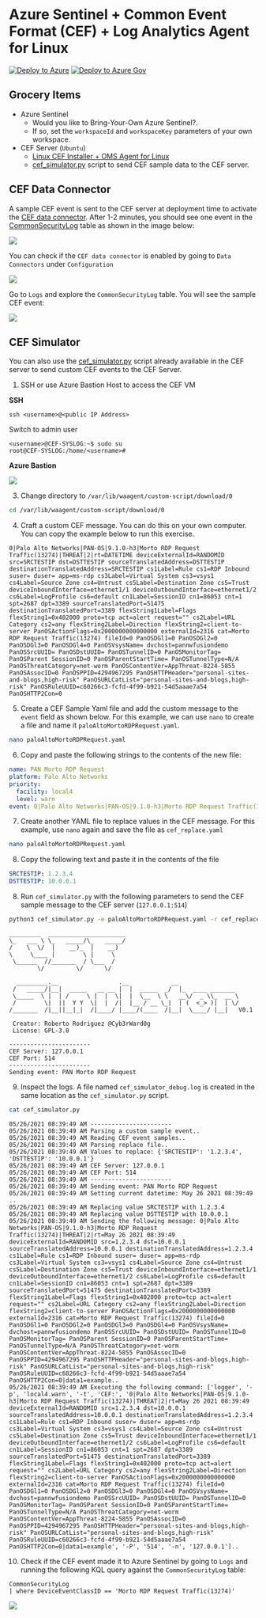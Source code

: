 # Azure Sentinel + Common Event Format (CEF) + Log Analytics Agent for Linux

[![Deploy to Azure](https://aka.ms/deploytoazurebutton)](https://portal.azure.com/#create/Microsoft.Template/uri/https%3A%2F%2Fraw.githubusercontent.com%2FOTRF%2FAzure-Sentinel2Go%2Fmaster%2Fgrocery-list%2FCEF-Log-Analytics-Agent%2Fazuredeploy.json)
[![Deploy to Azure Gov](https://aka.ms/deploytoazuregovbutton)](https://portal.azure.us/#create/Microsoft.Template/uri/https%3A%2F%2Fraw.githubusercontent.com%2FOTRF%2FAzure-Sentinel2Go%2Fmaster%2Fgrocery-list%2FCEF-Log-Analytics-Agent%2Fazuredeploy.json)

## Grocery Items

* Azure Sentinel
    * Would you like to Bring-Your-Own Azure Sentinel?.
    * If so, set the `workspaceId` and `workspaceKey` parameters of your own workspace.
* CEF Server (`Ubuntu`)
    * [Linux CEF Installer + OMS Agent for Linux](https://raw.githubusercontent.com/Azure/Azure-Sentinel/master/DataConnectors/CEF/cef_installer.py)
    * [cef_simulator.py](https://github.com/OTRF/Blacksmith/blob/master/templates/azure/CEF-Log-Analytics-Agent/scripts/cef_simulator.py) script to send CEF sample data to the CEF server.

## CEF Data Connector
A sample CEF event is sent to the CEF server at deployment time to activate the [CEF data connector](https://docs.microsoft.com/en-us/azure/sentinel/connect-common-event-format).
After 1-2 minutes, you should see one event in the [CommonSecurityLog](https://docs.microsoft.com/en-us/azure/azure-monitor/reference/tables/commonsecuritylog) table as shown in the image below:

![](../../resources/images/cef-log-analytics-agent_01_azure_sentinel.PNG)

You can check if the `CEF data connector` is enabled by going to `Data Connectors` under `Configuration`

![](../../resources/images/cef-log-analytics-agent_02_cef_data_connector.PNG)

Go to `Logs` and explore the `CommonSecurityLog` table. You will see the sample CEF event:

![](../../resources/images/cef-log-analytics-agent_03_sample_cef_event.PNG)

## CEF Simulator

You can also use the [cef_simulator.py](https://github.com/OTRF/Blacksmith/blob/master/templates/azure/CEF-Log-Analytics-Agent/scripts/cef_simulator.py) script already available in the CEF server to send custom CEF events to the CEF Server.

1. SSH or use Azure Bastion Host to access the CEF VM

**SSH**
```
ssh <username>@<public IP Address>
```

Switch to admin user

```
<username>@CEF-SYSLOG:~$ sudo su
root@CEF-SYSLOG:/home/<username>#
```

**Azure Bastion**

![](../../resources/images/cef-log-analytics-agent_04_cef_azure_bastion.png)

3. Change directory to `/var/lib/waagent/custom-script/download/0`

```bash
cd /var/lib/waagent/custom-script/download/0
```

4. Craft a custom CEF message. You can do this on your own computer. You can copy the example below to run this exercise.

```
0|Palo Alto Networks|PAN-OS|9.1.0-h3|Morto RDP Request Traffic(13274)|THREAT|2|rt=DATETIME deviceExternalId=RANDOMID src=SRCTESTIP dst=DSTTESTIP sourceTranslatedAddress=DSTTESTIP destinationTranslatedAddress=SRCTESTIP cs1Label=Rule cs1=RDP Inbound suser= duser= app=ms-rdp cs3Label=Virtual System cs3=vsys1 cs4Label=Source Zone cs4=Untrust cs5Label=Destination Zone cs5=Trust deviceInboundInterface=ethernet1/1 deviceOutboundInterface=ethernet1/2 cs6Label=LogProfile cs6=default cn1Label=SessionID cn1=86053 cnt=1 spt=2687 dpt=3389 sourceTranslatedPort=51475 destinationTranslatedPort=3389 flexString1Label=Flags flexString1=0x402000 proto=tcp act=alert request="" cs2Label=URL Category cs2=any flexString2Label=Direction flexString2=client-to-server PanOSActionFlags=0x2000000000000000 externalId=2316 cat=Morto RDP Request Traffic(13274) fileId=0 PanOSDGl1=0 PanOSDGl2=0 PanOSDGl3=0 PanOSDGl4=0 PanOSVsysName= dvchost=pannwfusiondemo PanOSSrcUUID= PanOSDstUUID= PanOSTunnelID=0 PanOSMonitorTag= PanOSParent SessionID=0 PanOSParentStartTime= PanOSTunnelType=N/A PanOSThreatCategory=net-worm PanOSContentVer=AppThreat-8224-5855 PanOSAssocID=0 PanOSPPID=4294967295 PanOSHTTPHeader="personal-sites-and-blogs,high-risk" PanOSURLCatList="personal-sites-and-blogs,high-risk" PanOSRuleUUID=c60266c3-fcfd-4f99-b921-54d5aaae7a54 PanOSHTTP2Con=0
```

5. Create a CEF Sample Yaml file and add the custom message to the `event` field as shown below. For this example, we can use `nano` to create a file and name it `paloAltoMortoRDPRequest.yaml`.

```bash
nano paloAltoMortoRDPRequest.yaml
```

6. Copy and paste the following strings to the contents of the new file:

```Yaml
name: PAN Morto RDP Request
platform: Palo Alto Networks
priority:
  facility: local4
  level: warn
event: 0|Palo Alto Networks|PAN-OS|9.1.0-h3|Morto RDP Request Traffic(13274)|THREAT|2|rt=DATETIME deviceExternalId=RANDOMID src=SRCTESTIP dst=DSTTESTIP sourceTranslatedAddress=DSTTESTIP destinationTranslatedAddress=SRCTESTIP cs1Label=Rule cs1=RDP Inbound suser= duser= app=ms-rdp cs3Label=Virtual System cs3=vsys1 cs4Label=Source Zone cs4=Untrust cs5Label=Destination Zone cs5=Trust deviceInboundInterface=ethernet1/1 deviceOutboundInterface=ethernet1/2 cs6Label=LogProfile cs6=default cn1Label=SessionID cn1=86053 cnt=1 spt=2687 dpt=3389 sourceTranslatedPort=51475 destinationTranslatedPort=3389 flexString1Label=Flags flexString1=0x402000 proto=tcp act=alert request="" cs2Label=URL Category cs2=any flexString2Label=Direction flexString2=client-to-server PanOSActionFlags=0x2000000000000000 externalId=2316 cat=Morto RDP Request Traffic(13274) fileId=0 PanOSDGl1=0 PanOSDGl2=0 PanOSDGl3=0 PanOSDGl4=0 PanOSVsysName= dvchost=pannwfusiondemo PanOSSrcUUID= PanOSDstUUID= PanOSTunnelID=0 PanOSMonitorTag= PanOSParent SessionID=0 PanOSParentStartTime= PanOSTunnelType=N/A PanOSThreatCategory=net-worm PanOSContentVer=AppThreat-8224-5855 PanOSAssocID=0 PanOSPPID=4294967295 PanOSHTTPHeader="personal-sites-and-blogs,high-risk" PanOSURLCatList="personal-sites-and-blogs,high-risk" PanOSRuleUUID=c60266c3-fcfd-4f99-b921-54d5aaae7a54 PanOSHTTP2Con=0
```

7. Create another YAML file to replace values in the CEF message. For this example, use `nano` again and save the file as `cef_replace.yaml`

```bash
nano paloAltoMortoRDPRequest.yaml
```

8. Copy the following text and paste it in the contents of the file

```Yaml
SRCTESTIP: 1.2.3.4
DSTTESTIP: 10.0.0.1
```

8. Run `cef_simulator.py` with the following parameters to send the CEF sample message to the CEF server (`127.0.0.1:514`)

```bash
python3 cef_simulator.py -e paloAltoMortoRDPRequest.yaml -r cef_replace.yaml --debug
```

```
_________  ______________________
\_   ___ \ \_   _____/\_   _____/
/    \  \/  |    __)_  |    __)
\     \____ |        \ |     \
 \______  //_______  / \___  /
        \/         \/      \/

  _________.__                 .__            __
 /   _____/|__|  _____   __ __ |  |  _____  _/  |_  ____ _______
 \_____  \ |  | /     \ |  |  \|  |  \__  \ \   __\/  _ \\_  __ \
 /        \|  ||  Y Y  \|  |  /|  |__ / __ \_|  | (  <_> )|  | \/
/_______  /|__||__|_|  /|____/ |____/(____  /|__|  \____/ |__|   V0.1

 Creator: Roberto Rodriguez @Cyb3rWard0g
 License: GPL-3.0

-----------------------
CEF Server: 127.0.0.1
CEF Port: 514
-----------------------
Sending event: PAN Morto RDP Request

```

9. Inspect the logs. A file named `cef_simulator_debug.log` is created in the same location as the `cef_simulator.py` script.

```bash
cat cef_simulator.py
```

```
05/26/2021 08:39:49 AM -----------------------
05/26/2021 08:39:49 AM Parsing a custom sample event..
05/26/2021 08:39:49 AM Reading CEF event samples..
05/26/2021 08:39:49 AM Parsing replace file..
05/26/2021 08:39:49 AM Values to replace: {'SRCTESTIP': '1.2.3.4', 'DSTTESTIP': '10.0.0.1'}
05/26/2021 08:39:49 AM CEF Server: 127.0.0.1
05/26/2021 08:39:49 AM CEF Port: 514
05/26/2021 08:39:49 AM -----------------------
05/26/2021 08:39:49 AM Sending event: PAN Morto RDP Request
05/26/2021 08:39:49 AM Setting current datetime: May 26 2021 08:39:49 ..
05/26/2021 08:39:49 AM Replacing value SRCTESTIP with 1.2.3.4
05/26/2021 08:39:49 AM Replacing value DSTTESTIP with 10.0.0.1
05/26/2021 08:39:49 AM Sending the following message: 0|Palo Alto Networks|PAN-OS|9.1.0-h3|Morto RDP Request Traffic(13274)|THREAT|2|rt=May 26 2021 08:39:49  deviceExternalId=RANDOMID src=1.2.3.4 dst=10.0.0.1 sourceTranslatedAddress=10.0.0.1 destinationTranslatedAddress=1.2.3.4 cs1Label=Rule cs1=RDP Inbound suser= duser= app=ms-rdp cs3Label=Virtual System cs3=vsys1 cs4Label=Source Zone cs4=Untrust cs5Label=Destination Zone cs5=Trust deviceInboundInterface=ethernet1/1 deviceOutboundInterface=ethernet1/2 cs6Label=LogProfile cs6=default cn1Label=SessionID cn1=86053 cnt=1 spt=2687 dpt=3389 sourceTranslatedPort=51475 destinationTranslatedPort=3389 flexString1Label=Flags flexString1=0x402000 proto=tcp act=alert request="" cs2Label=URL Category cs2=any flexString2Label=Direction flexString2=client-to-server PanOSActionFlags=0x2000000000000000 externalId=2316 cat=Morto RDP Request Traffic(13274) fileId=0 PanOSDGl1=0 PanOSDGl2=0 PanOSDGl3=0 PanOSDGl4=0 PanOSVsysName= dvchost=pannwfusiondemo PanOSSrcUUID= PanOSDstUUID= PanOSTunnelID=0 PanOSMonitorTag= PanOSParent SessionID=0 PanOSParentStartTime= PanOSTunnelType=N/A PanOSThreatCategory=net-worm PanOSContentVer=AppThreat-8224-5855 PanOSAssocID=0 PanOSPPID=4294967295 PanOSHTTPHeader="personal-sites-and-blogs,high-risk" PanOSURLCatList="personal-sites-and-blogs,high-risk" PanOSRuleUUID=c60266c3-fcfd-4f99-b921-54d5aaae7a54 PanOSHTTP2Con=0|data1=example..
05/26/2021 08:39:49 AM Executing the following command: ['logger', '-p', 'local4.warn', '-t', 'CEF:', '0|Palo Alto Networks|PAN-OS|9.1.0-h3|Morto RDP Request Traffic(13274)|THREAT|2|rt=May 26 2021 08:39:49  deviceExternalId=RANDOMID src=1.2.3.4 dst=10.0.0.1 sourceTranslatedAddress=10.0.0.1 destinationTranslatedAddress=1.2.3.4 cs1Label=Rule cs1=RDP Inbound suser= duser= app=ms-rdp cs3Label=Virtual System cs3=vsys1 cs4Label=Source Zone cs4=Untrust cs5Label=Destination Zone cs5=Trust deviceInboundInterface=ethernet1/1 deviceOutboundInterface=ethernet1/2 cs6Label=LogProfile cs6=default cn1Label=SessionID cn1=86053 cnt=1 spt=2687 dpt=3389 sourceTranslatedPort=51475 destinationTranslatedPort=3389 flexString1Label=Flags flexString1=0x402000 proto=tcp act=alert request="" cs2Label=URL Category cs2=any flexString2Label=Direction flexString2=client-to-server PanOSActionFlags=0x2000000000000000 externalId=2316 cat=Morto RDP Request Traffic(13274) fileId=0 PanOSDGl1=0 PanOSDGl2=0 PanOSDGl3=0 PanOSDGl4=0 PanOSVsysName= dvchost=pannwfusiondemo PanOSSrcUUID= PanOSDstUUID= PanOSTunnelID=0 PanOSMonitorTag= PanOSParent SessionID=0 PanOSParentStartTime= PanOSTunnelType=N/A PanOSThreatCategory=net-worm PanOSContentVer=AppThreat-8224-5855 PanOSAssocID=0 PanOSPPID=4294967295 PanOSHTTPHeader="personal-sites-and-blogs,high-risk" PanOSURLCatList="personal-sites-and-blogs,high-risk" PanOSRuleUUID=c60266c3-fcfd-4f99-b921-54d5aaae7a54 PanOSHTTP2Con=0|data1=example', '-P', '514', '-n', '127.0.0.1']..
```

10. Check if the CEF event made it to Azure Sentinel by going to `Logs` and running the following KQL query against the `CommonSecurityLog` table:

```
CommonSecurityLog 
| where DeviceEventClassID == 'Morto RDP Request Traffic(13274)'
```

![](../../resources/images/cef-log-analytics-agent_05_custom_cef_event.PNG)